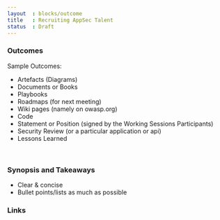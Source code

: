 ```yaml
---
layout  : blocks/outcome
title   : Recruiting AppSec Talent
status  : Draft
---
```


### Outcomes  

Sample Outcomes:

- Artefacts (Diagrams)
- Documents or Books
- Playbooks
- Roadmaps (for next meeting)
- Wiki pages (namely on owasp.org)
- Code
- Statement or Position (signed by the Working Sessions Participants)
- Security Review (or a particular application or api)
- Lessons Learned

 
### Synopsis and Takeaways

- Clear & concise
- Bullet points/lists as much as possible



### Links
